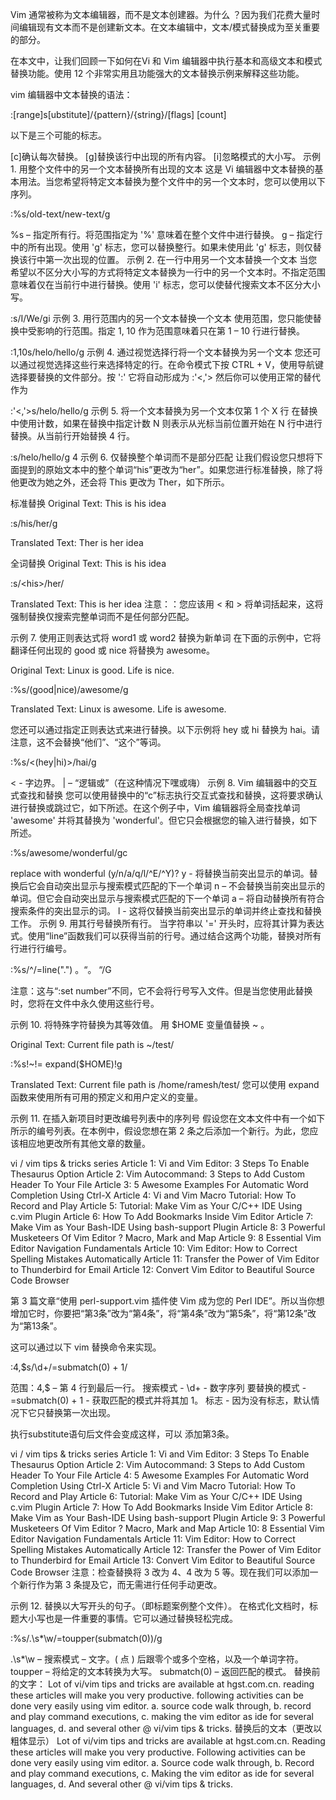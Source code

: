 Vim 通常被称为文本编辑器，而不是文本创建器。为什么 ？因为我们花费大量时间编辑现有文本而不是创建新文本。在文本编辑中，文本/模式替换成为至关重要的部分。

在本文中，让我们回顾一下如何在Vi 和 Vim 编辑器中执行基本和高级文本和模式替换功能。使用 12 个非常实用且功能强大的文本替换示例来解释这些功能。

vim 编辑器中文本替换的语法：

:[range]s[ubstitute]/{pattern}/{string}/[flags] [count]

以下是三个可能的标志。

[c]确认每次替换。
[g]替换该行中出现的所有内容。
[i]忽略模式的大小写。
示例 1. 用整个文件中的另一个文本替换所有出现的文本
这是 Vi 编辑器中文本替换的基本用法。当您希望将特定文本替换为整个文件中的另一个文本时，您可以使用以下序列。

:%s/old-text/new-text/g

%s – 指定所有行。将范围指定为 '%' 意味着在整个文件中进行替换。
g – 指定行中的所有出现。使用 'g' 标志，您可以替换整行。如果未使用此 'g' 标志，则仅替换该行中第一次出现的位置。
示例 2. 在一行中用另一个文本替换一个文本
当您希望以不区分大小写的方式将特定文本替换为一行中的另一个文本时。不指定范围意味着仅在当前行中进行替换。使用 'i' 标志，您可以使替代搜索文本不区分大小写。

:s/I/We/gi
示例 3. 用行范围内的另一个文本替换一个文本
使用范围，您只能使替换中受影响的行范围。指定 1, 10 作为范围意味着只在第 1 – 10 行进行替换。

:1,10s/helo/hello/g
示例 4. 通过视觉选择行将一个文本替换为另一个文本
您还可以通过视觉选择这些行来选择特定的行。在命令模式下按 CTRL + V，使用导航键选择要替换的文件部分。按 ':' 它将自动形成为 :'<,'> 然后你可以使用正常的替代作为


:'<,'>s/helo/hello/g
示例 5. 将一个文本替换为另一个文本仅第 1 个 X 行
在替换中使用计数，如果在替换中指定计数 N 则表示从光标当前位置开始在 N 行中进行替换。从当前行开始替换 4 行。

:s/helo/hello/g 4
示例 6. 仅替换整个单词而不是部分匹配
让我们假设您只想将下面提到的原始文本中的整个单词“his”更改为“her”。如果您进行标准替换，除了将他更改为她之外，还会将 This 更改为 Ther，如下所示。

标准替换
Original Text: This is his idea

:s/his/her/g

Translated Text: Ther is her idea

全词替换
Original Text: This is his idea

:s/\<his\>/her/

Translated Text: This is her idea
注意：：您应该用 < 和 > 将单词括起来，这将强制替换仅搜索完整单词而不是任何部分匹配。

示例 7. 使用正则表达式将 word1 或 word2 替换为新单词
在下面的示例中，它将翻译任何出现的 good 或 nice 将替换为 awesome。

Original Text: Linux is good. Life is nice.

:%s/\(good\|nice\)/awesome/g

Translated Text: Linux is awesome. Life is awesome.

您还可以通过指定正则表达式来进行替换。以下示例将 hey 或 hi 替换为 hai。请注意，这不会替换“他们”、“这个”等词。

:%s/\<\(hey\|hi\)\>/hai/g

\< - 字边界。
\| – “逻辑或”（在这种情况下嘿或嗨）
示例 8. Vim 编辑器中的交互式查找和替换
您可以使用替换中的“c”标志执行交互式查找和替换，这将要求确认进行替换或跳过它，如下所述。在这个例子中，Vim 编辑器将全局查找单词 'awesome' 并将其替换为 'wonderful'。但它只会根据您的输入进行替换，如下所述。

:%s/awesome/wonderful/gc

replace with wonderful (y/n/a/q/l/^E/^Y)?
y - 将替换当前突出显示的单词。替换后它会自动突出显示与搜索模式匹配的下一个单词
n – 不会替换当前突出显示的单词。但它会自动突出显示与搜索模式匹配的下一个单词
a – 将自动替换所有符合搜索条件的突出显示的词。
l - 这将仅替换当前突出显示的单词并终止查找和替换工作。
示例 9. 用其行号替换所有行。
当字符串以 '\=' 开头时，应将其计算为表达式。使用“line”函数我们可以获得当前的行号。通过结合这两个功能，替换对所有行进行行编号。

:%s/^/\=line(".") 。“。 “/G

注意：这与“:set number”不同，它不会将行号写入文件。但是当您使用此替换时，您将在文件中永久使用这些行号。

示例 10. 将特殊字符替换为其等效值。
用 $HOME 变量值替换 ~ 。

Original Text: Current file path is ~/test/

:%s!\~!\= expand($HOME)!g

Translated Text: Current file path is /home/ramesh/test/
您可以使用 expand 函数来使用所有可用的预定义和用户定义的变量。

示例 11. 在插入新项目时更改编号列表中的序列号
假设您在文本文件中有一个如下所示的编号列表。在本例中，假设您想在第 2 条之后添加一个新行。为此，您应该相应地更改所有其他文章的数量。

vi / vim tips & tricks series
Article 1: Vi and Vim Editor: 3 Steps To Enable Thesaurus Option
Article 2: Vim Autocommand: 3 Steps to Add Custom Header To Your File
Article 3: 5 Awesome Examples For Automatic Word Completion Using Ctrl-X
Article 4: Vi and Vim Macro Tutorial: How To Record and Play
Article 5: Tutorial: Make Vim as Your C/C++ IDE Using c.vim Plugin
Article 6: How To Add Bookmarks Inside Vim Editor
Article 7: Make Vim as Your Bash-IDE Using bash-support Plugin
Article 8: 3 Powerful Musketeers Of Vim Editor ? Macro, Mark and Map
Article 9: 8 Essential Vim Editor Navigation Fundamentals
Article 10: Vim Editor: How to Correct Spelling Mistakes Automatically
Article 11: Transfer the Power of Vim Editor to Thunderbird for Email
Article 12: Convert Vim Editor to Beautiful Source Code Browser

第 3 篇文章“使用 perl-support.vim 插件使 Vim 成为您的 Perl IDE”。所以当你想
增加它时，你要把“第3条”改为“第4条”，将“第4条”改为“第5条”，将“第12条”改为“第13条”。

这可以通过以下 vim 替换命令来实现。

:4,$s/\d\+/\=submatch(0) + 1/

范围：4,$ – 第 4 行到最后一行。
搜索模式 - \d\+ - 数字序列
要替换的模式 - \=submatch(0) + 1 - 获取匹配的模式并将其加 1。
标志 - 因为没有标志，默认情况下它只替换第一次出现。

执行substitute语句后文件会变成这样，可以
添加第3条。

vi / vim tips & tricks series
Article 1: Vi and Vim Editor: 3 Steps To Enable Thesaurus Option
Article 2: Vim Autocommand: 3 Steps to Add Custom Header To Your File
Article 4: 5 Awesome Examples For Automatic Word Completion Using Ctrl-X
Article 5: Vi and Vim Macro Tutorial: How To Record and Play
Article 6: Tutorial: Make Vim as Your C/C++ IDE Using c.vim Plugin
Article 7: How To Add Bookmarks Inside Vim Editor
Article 8: Make Vim as Your Bash-IDE Using bash-support Plugin
Article 9: 3 Powerful Musketeers Of Vim Editor ? Macro, Mark and Map
Article 10: 8 Essential Vim Editor Navigation Fundamentals
Article 11: Vim Editor: How to Correct Spelling Mistakes Automatically
Article 12: Transfer the Power of Vim Editor to Thunderbird for Email
Article 13: Convert Vim Editor to Beautiful Source Code Browser
注意：检查替换将 3 改为 4、4 改为 5 等。现在我们可以添加一个新行作为第 3 条提及它，而无需进行任何手动更改。

示例 12. 替换以大写开头的句子。（即标题案例整个文件）。
在格式化文档时，标题大小写也是一件重要的事情。它可以通过替换轻松完成。

:%s/\.\s*\w/\=toupper(submatch(0))/g

\.\s*\w – 搜索模式 – 文字。( 点 ) 后跟零个或多个空格，以及一个单词字符。
toupper – 将给定的文本转换为大写。
submatch(0) – 返回匹配的模式。
替换前的文字：
Lot of vi/vim tips and tricks are available at hgst.com.cn. reading
these articles will make you very productive. following activities can be
done very easily using vim editor.
        a. source code walk through,
        b. record and play command executions,
        c. making the vim editor as ide for several languages,
        d. and several other @ vi/vim tips & tricks.
替换后的文本（更改以粗体显示）
Lot of vi/vim tips and tricks are available at hgst.com.cn. Reading
these articles will make you very productive. Following activities can be
done very easily using vim editor.
        a. Source code walk through,
        b. Record and play command executions,
        c. Making the vim editor as ide for several languages,
        d. And several other @ vi/vim tips & tricks.

